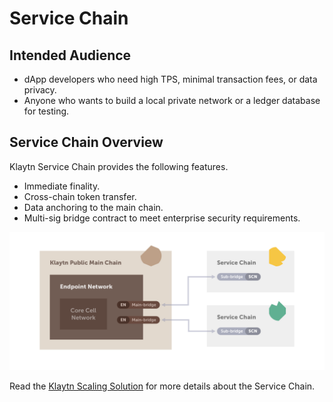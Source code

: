 # Service Chain <a id="service-chain"></a>

## Intended Audience <a id="intended-audience"></a>

- dApp developers who need high TPS, minimal transaction fees, or data privacy.  
- Anyone who wants to build a local private network or a ledger database for testing.

## Service Chain Overview <a id="service-chain-overview"></a>

Klaytn Service Chain provides the following features.

- Immediate finality. 
- Cross-chain token transfer.
- Data anchoring to the main chain.
- Multi-sig bridge contract to meet enterprise security requirements.

![](../../../klaytn/images/sc_connection.png)


Read the [Klaytn Scaling Solution](../../../klaytn/scaling-solutions.md) for more details about the Service Chain.
